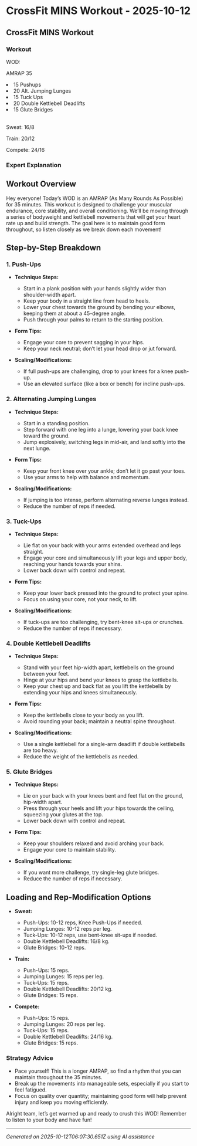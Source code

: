 # CrossFit MINS Workout - 2025-10-12

## CrossFit MINS Workout

### Workout
<p class="mb-2">WOD:</p><p class="mb-2">AMRAP 35</p><li class="ml-4">15 Pushups</li><li class="ml-4">20 Alt. Jumping Lunges</li><li class="ml-4">15 Tuck Ups</li><li class="ml-4">20 Double Kettlebell Deadlifts</li><li class="ml-4">15 Glute Bridges</li><br><p class="mb-2">Sweat: 16/8</p><p class="mb-2">Train: 20/12</p><p class="mb-2">Compete: 24/16</p>

### Expert Explanation
## Workout Overview

Hey everyone! Today’s WOD is an AMRAP (As Many Rounds As Possible) for 35 minutes. This workout is designed to challenge your muscular endurance, core stability, and overall conditioning. We’ll be moving through a series of bodyweight and kettlebell movements that will get your heart rate up and build strength. The goal here is to maintain good form throughout, so listen closely as we break down each movement!

## Step-by-Step Breakdown

### 1. Push-Ups

- **Technique Steps:**
    - Start in a plank position with your hands slightly wider than shoulder-width apart.
    - Keep your body in a straight line from head to heels.
    - Lower your chest towards the ground by bending your elbows, keeping them at about a 45-degree angle.
    - Push through your palms to return to the starting position.

- **Form Tips:**
    - Engage your core to prevent sagging in your hips.
    - Keep your neck neutral; don’t let your head drop or jut forward.
  
- **Scaling/Modifications:**
    - If full push-ups are challenging, drop to your knees for a knee push-up.
    - Use an elevated surface (like a box or bench) for incline push-ups.

### 2. Alternating Jumping Lunges

- **Technique Steps:**
    - Start in a standing position.
    - Step forward with one leg into a lunge, lowering your back knee toward the ground.
    - Jump explosively, switching legs in mid-air, and land softly into the next lunge.

- **Form Tips:**
    - Keep your front knee over your ankle; don’t let it go past your toes.
    - Use your arms to help with balance and momentum.

- **Scaling/Modifications:**
    - If jumping is too intense, perform alternating reverse lunges instead.
    - Reduce the number of reps if needed.

### 3. Tuck-Ups

- **Technique Steps:**
    - Lie flat on your back with your arms extended overhead and legs straight.
    - Engage your core and simultaneously lift your legs and upper body, reaching your hands towards your shins.
    - Lower back down with control and repeat.

- **Form Tips:**
    - Keep your lower back pressed into the ground to protect your spine.
    - Focus on using your core, not your neck, to lift.

- **Scaling/Modifications:**
    - If tuck-ups are too challenging, try bent-knee sit-ups or crunches.
    - Reduce the number of reps if necessary.

### 4. Double Kettlebell Deadlifts

- **Technique Steps:**
    - Stand with your feet hip-width apart, kettlebells on the ground between your feet.
    - Hinge at your hips and bend your knees to grasp the kettlebells.
    - Keep your chest up and back flat as you lift the kettlebells by extending your hips and knees simultaneously.

- **Form Tips:**
    - Keep the kettlebells close to your body as you lift.
    - Avoid rounding your back; maintain a neutral spine throughout.

- **Scaling/Modifications:**
    - Use a single kettlebell for a single-arm deadlift if double kettlebells are too heavy.
    - Reduce the weight of the kettlebells as needed.

### 5. Glute Bridges

- **Technique Steps:**
    - Lie on your back with your knees bent and feet flat on the ground, hip-width apart.
    - Press through your heels and lift your hips towards the ceiling, squeezing your glutes at the top.
    - Lower back down with control and repeat.

- **Form Tips:**
    - Keep your shoulders relaxed and avoid arching your back.
    - Engage your core to maintain stability.

- **Scaling/Modifications:**
    - If you want more challenge, try single-leg glute bridges.
    - Reduce the number of reps if necessary.

## Loading and Rep-Modification Options

- **Sweat:** 
    - Push-Ups: 10-12 reps, Knee Push-Ups if needed.
    - Jumping Lunges: 10-12 reps per leg.
    - Tuck-Ups: 10-12 reps, use bent-knee sit-ups if needed.
    - Double Kettlebell Deadlifts: 16/8 kg.
    - Glute Bridges: 10-12 reps.

- **Train:**
    - Push-Ups: 15 reps.
    - Jumping Lunges: 15 reps per leg.
    - Tuck-Ups: 15 reps.
    - Double Kettlebell Deadlifts: 20/12 kg.
    - Glute Bridges: 15 reps.

- **Compete:**
    - Push-Ups: 15 reps.
    - Jumping Lunges: 20 reps per leg.
    - Tuck-Ups: 15 reps.
    - Double Kettlebell Deadlifts: 24/16 kg.
    - Glute Bridges: 15 reps.

### Strategy Advice

- Pace yourself! This is a longer AMRAP, so find a rhythm that you can maintain throughout the 35 minutes.
- Break up the movements into manageable sets, especially if you start to feel fatigued.
- Focus on quality over quantity; maintaining good form will help prevent injury and keep you moving efficiently.

Alright team, let’s get warmed up and ready to crush this WOD! Remember to listen to your body and have fun!

---
*Generated on 2025-10-12T06:07:30.651Z using AI assistance*
